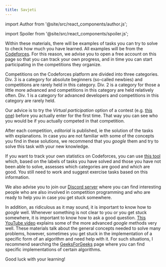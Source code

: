 ```yaml
---
title: Savjeti
---
```


import Author from '@site/src/react_components/author.js';

import Spoiler from '@site/src/react_components/spoiler.js';

<Author authorName='Ivan Vlahov' githubUsername='vlahovivan'/>

Within these materials, there will be examples of tasks you can try to solve to check how much you have learned. All examples will be from the [Codeforces](https://codeforces.com). For this reason, we advise you to open a free account on this page so that you can track your own progress, and in time you can start participating in the competitions they organize.

Competitions on the Codeforces platform are divided into three categories. Div. 3 is a category for absolute beginners (so-called newbies) and competitions are rarely held in this category. Div. 2 is a category for those a little more advanced and competitions in this category are held relatively often. Div. 1 is a category for advanced developers and competitions in this category are rarely held.

Our advice is to try the _Virtual participation_ option of a contest (e.g. [this one](https://codeforces.com/contest/1462)) before you actually enter for the first time. That way you can see who you would be if you actually competed in that competition.

After each competition, _editorial_ is published, ie the solution of the tasks with explanations. In case you are not familiar with some of the concepts you find in these solutions, we recommend that you _google_ them and try to solve this task with your new knowledge.

If you want to track your own statistics on Codeforces, you can use [this tool](https://recommender.codedrills.io/) which, based on the labels of tasks you have solved and those you have not been able to solve, assesses which categories are good and which are good. You still need to work and suggest exercise tasks based on this information.

We also advise you to join our [Discord server](https://discord.gg/E7ad4UGbrG) where you can find interesting people who are also involved in competition programming and who are ready to help you in case you get stuck somewhere.

In addition, as ridiculous as it may sound, it is important to know how to _google_ well. Whenever something is not clear to you or you get stuck somewhere, it is important to know how to ask a good question. [This YouTube video](https://www.youtube.com/watch?v=cEBkvm0-rg0) explains some of the more advanced _google_ methods very well. These materials talk about the general concepts needed to solve many problems, however, sometimes you get stuck in the implementation of a specific form of an algorithm and need help with it. For such situations, I recommend searching the [GeeksForGeeks](https://www.geeksforgeeks.org/) page where you can find specific implementations of certain algorithms.

Good luck with your learning!